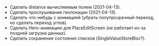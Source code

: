 ﻿- Сделать distance вычисляемым полем (2021-04-13).
- Сделать прослушивание геолокации (2021-04-13).
- Сделать что-нибудь с анимацией (убрать полупрозрачный переход, но сделать переход углов).
- Сделать Hero-анимацию для PlaceEditScreen (не работает из-за поздней загрузки данных).
- Сделать сохранение состояния списков (SingleValueStoreBloc?).
